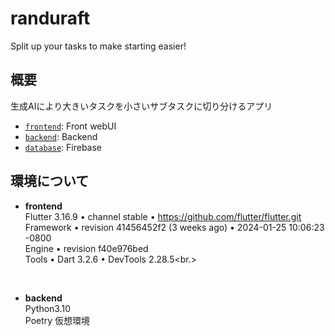 # randuraft
Split up your tasks to make starting easier!<br>

## 概要
生成AIにより大きいタスクを小さいサブタスクに切り分けるアプリ
- [`frontend`](./randuraft_web_app/): Front webUI
- [`backend`](./randuraft_endpoint/): Backend
- [`database`](https://console.firebase.google.com/): Firebase


## 環境について

- **frontend** <br>
Flutter 3.16.9 • channel stable • https://github.com/flutter/flutter.git<br>
Framework • revision 41456452f2 (3 weeks ago) • 2024-01-25 10:06:23 -0800<br>
Engine • revision f40e976bed<br>
Tools • Dart 3.2.6 • DevTools 2.28.5<br.>
<br>

- **backend** <br>
Python3.10 <br>
Poetry 仮想環境

